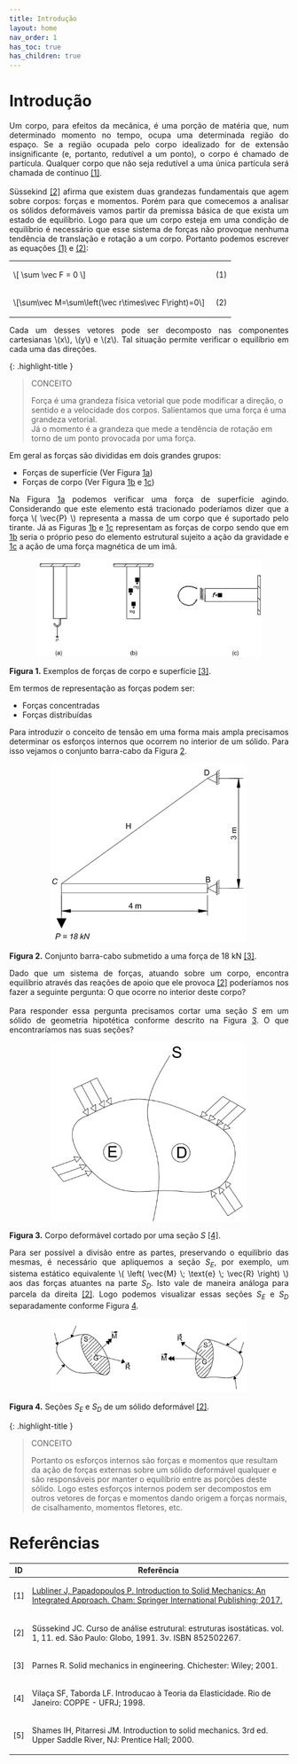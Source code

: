 ```yaml
---
title: Introdução
layout: home
nav_order: 1
has_toc: true
has_children: true
---
```


<!--Don't delete this script-->
<script src = "https://polyfill.io/v3/polyfill.min.js?features=es6"></script>
<script id = "MathJax-script" async src="https://cdn.jsdelivr.net/npm/mathjax@3/es5/tex-mml-chtml.js"></script>
<!--Don't delete this script-->

<h1>Introdução</h1>

<p align="justify">
    Um corpo, para efeitos da mecânica, é uma porção de matéria que, num determinado momento no tempo, ocupa uma determinada região do espaço. Se a região ocupada pelo corpo idealizado for de extensão insignificante (e, portanto, redutível a um ponto), o corpo é chamado de partícula. Qualquer corpo que não seja redutível a uma única partícula será chamada de contínuo <a href="#ref1">[1]</a>.
    <br><br>
    Süssekind <a href="#ref2">[2]</a> afirma que existem duas grandezas fundamentais que agem sobre corpos: forças e momentos. Porém para que comecemos a analisar os sólidos deformáveis vamos partir da premissa básica de que exista um estado de equilíbrio. Logo para que um corpo esteja em uma condição de equilíbrio é necessário que esse sistema de forças não provoque nenhuma tendência de translação e rotação a um corpo. Portanto podemos escrever as equações <a href="#eq1">(1)</a> e <a href="#eq2">(2)</a>:
</p>

<table style = "width:100%">
    <tr>
        <td style="width: 90%;">\[ \sum \vec F = 0 \]</td>
        <td style="width: 10%;"><p align = "right" id = "eq1">(1)</p></td>
    </tr>
    <tr>
        <td style="width: 90%;">\[\sum\vec M=\sum\left(\vec r\times\vec F\right)=0\]</td>
        <td style="width: 10%;"><p align = "right" id = "eq2">(2)</p></td>
    </tr>
</table>

<p align="justify">
    Cada um desses vetores pode ser decomposto nas componentes cartesianas \(x\), \(y\) e \(z\). Tal situação permite verificar o equilíbrio em cada uma das direções.
</p>

{: .highlight-title }
> CONCEITO
>
> Força é uma grandeza física vetorial que pode modificar a direção, o sentido e a velocidade dos corpos. Salientamos que uma força é uma grandeza vetorial.  
> Já o momento é a grandeza que mede a tendência de rotação em torno de um ponto provocada por uma força.

<p align="justify">
    Em geral as forças são divididas em dois grandes grupos: 
</p>

<ul>
    <li>Forças de superfície (Ver Figura <a href="#fig-intro-1">1a</a>)</li>
    <li>Forças de corpo (Ver Figura <a href="#fig-intro-1">1b</a> e <a href="#fig-intro-1">1c</a>)</li>
</ul>

<p align="justify">
    Na Figura <a href="#fig-intro-1">1a</a> podemos verificar uma força de superfície agindo. Considerando que este elemento está tracionado poderíamos dizer que a força \( \vec{P} \) representa a massa de um corpo que é suportado pelo tirante. Já as Figuras <a href="#fig-intro-1">1b</a> e <a href="#fig-intro-1">1c</a> representam as forças de corpo sendo que em <a href="#fig-intro-1">1b</a> seria o próprio peso do elemento estrutural sujeito a ação da gravidade e <a href="#fig-intro-1">1c</a> a ação de uma força magnética de um imã.
</p>

<center><img src="assets/images/fig-intro-1.png" width="80%" height="auto"/></center>
<p align="left" id="fig-intro-1"><b>Figura 1.</b> Exemplos de forças de corpo e superfície <a href="#ref3">[3]</a>.</p>

<p align="justify">
    Em termos de representação as forças podem ser:
</p>

<ul>
    <li>Forças concentradas</li>
    <li>Forças distribuídas</li>
</ul>

<p align="justify">
    Para introduzir o conceito de tensão em uma forma mais ampla precisamos determinar os esforços internos que ocorrem no interior de um sólido. Para isso vejamos o conjunto barra-cabo da Figura <a href="#fig-intro-2">2</a>.  
</p>

<center><img src="assets/images/fig-intro-2.png" width="70%" height="auto"/></center>
<p align="left" id="fig-intro-2"><b>Figura 2.</b> Conjunto barra-cabo submetido a uma força de 18 kN <a href="#ref3">[3]</a>.</p>

<p align="justify">
    Dado que um sistema de forças, atuando sobre um corpo, encontra equilíbrio através das reações de apoio que ele provoca <a href="#ref2">[2]</a> poderíamos nos fazer a seguinte pergunta: O que ocorre no interior deste corpo?
    <br><br> 
    Para responder essa pergunta precisamos cortar uma seção <i>S</i> em um sólido de geometria hipotética conforme descrito na Figura <a href="#fig-intro-3">3</a>. O que encontraríamos nas suas seções?
</p>

<center><img src="assets/images/fig-intro-3.png" width="70%" height="auto"/></center>
<p align="left" id="fig-intro-3"><b>Figura 3.</b> Corpo deformável cortado por uma seção <i>S</i> <a href="#ref4">[4]</a>.</p>

<p align="justify">
    Para ser possível a divisão entre as partes, preservando o equilíbrio das mesmas, é necessário que apliquemos a seção <i>S<sub>E</sub></i>, por exemplo, um sistema estático equivalente \( \left( \vec{M} \; \text{e} \; \vec{R} \right) \) aos das forças atuantes na parte <i>S<sub>D</sub></i>. Isto vale de maneira análoga para parcela da direita <a href="#ref2">[2]</a>. Logo podemos visualizar essas seções <i>S<sub>E</sub></i> e <i>S<sub>D</sub></i> separadamente conforme Figura <a href="#fig-intro-4">4</a>.
</p>

<center><img src="assets/images/fig-intro-4.png" width="70%" height="auto"/></center>
<p align="left" id="fig-intro-4"><b>Figura 4.</b> Seções <i>S<sub>E</sub></i> e <i>S<sub>D</sub></i> de um sólido deformável <a href="#ref2">[2]</a>.</p>

{: .highlight-title }
> CONCEITO
>
> Portanto os esforços internos são forças e momentos que resultam da ação de forças externas sobre um sólido deformável qualquer e são responsáveis por manter o equilíbrio entre as porções deste sólido. Logo estes esforços internos podem ser decompostos em outros vetores de forças e momentos dando origem a forças normais, de cisalhamento, momentos fletores, etc.

<h1>Referências</h1>

<table>
    <thead>
        <tr>
            <th>ID</th>
            <th>Referência</th>
        </tr>
    </thead>
    <tbody>
        <tr>
            <td><p align = "center" id = "ref1">[1]</p></td>
            <td><p align = "left"><a href="https://doi.org/10.1007/978-3-319-18878-2" target="_blank" rel="noopener noreferrer">Lubliner J, Papadopoulos P. Introduction to Solid Mechanics: An Integrated Approach. Cham: Springer International Publishing; 2017.</a></p></td>
        </tr>
        <tr>
            <td><p align = "center" id = "ref2">[2]</p></td>
            <td><p align = "left">Süssekind JC. Curso de análise estrutural: estruturas isostáticas. vol. 1, 11. ed. São Paulo: Globo, 1991. 3v. ISBN 852502267.</p></td>
        </tr>
        <tr>
            <td><p align = "center" id = "ref3">[3]</p></td>
            <td><p align = "left">Parnes R. Solid mechanics in engineering. Chichester: Wiley; 2001.</p></td>
        </tr>
        <tr>
            <td><p align = "center" id = "ref4">[4]</p></td>
            <td><p align = "left">Vilaça SF, Taborda LF. Introducao à Teoria da Elasticidade. Rio de Janeiro: COPPE - UFRJ; 1998.</p></td>
        </tr>
        <tr>
            <td><p align = "center" id = "ref5">[5]</p></td>
            <td><p align = "left">Shames IH, Pitarresi JM. Introduction to solid mechanics. 3rd ed. Upper Saddle River, NJ: Prentice Hall; 2000.</p></td>
        </tr>
    </tbody>
</table>

